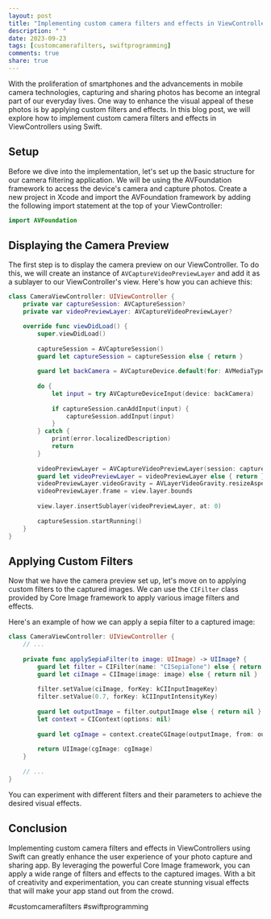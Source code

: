```yaml
---
layout: post
title: "Implementing custom camera filters and effects in ViewControllers in Swift"
description: " "
date: 2023-09-23
tags: [customcamerafilters, swiftprogramming]
comments: true
share: true
---
```


With the proliferation of smartphones and the advancements in mobile camera technologies, capturing and sharing photos has become an integral part of our everyday lives. One way to enhance the visual appeal of these photos is by applying custom filters and effects. In this blog post, we will explore how to implement custom camera filters and effects in ViewControllers using Swift.

## Setup

Before we dive into the implementation, let's set up the basic structure for our camera filtering application. We will be using the AVFoundation framework to access the device's camera and capture photos. Create a new project in Xcode and import the AVFoundation framework by adding the following import statement at the top of your ViewController:

```swift
import AVFoundation
```

## Displaying the Camera Preview

The first step is to display the camera preview on our ViewController. To do this, we will create an instance of `AVCaptureVideoPreviewLayer` and add it as a sublayer to our ViewController's view. Here's how you can achieve this:

```swift
class CameraViewController: UIViewController {
    private var captureSession: AVCaptureSession?
    private var videoPreviewLayer: AVCaptureVideoPreviewLayer?

    override func viewDidLoad() {
        super.viewDidLoad()
        
        captureSession = AVCaptureSession()
        guard let captureSession = captureSession else { return }
        
        guard let backCamera = AVCaptureDevice.default(for: AVMediaType.video) else { return }
        
        do {
            let input = try AVCaptureDeviceInput(device: backCamera)
            
            if captureSession.canAddInput(input) {
                captureSession.addInput(input)
            }
        } catch {
            print(error.localizedDescription)
            return
        }
        
        videoPreviewLayer = AVCaptureVideoPreviewLayer(session: captureSession)
        guard let videoPreviewLayer = videoPreviewLayer else { return }
        videoPreviewLayer.videoGravity = AVLayerVideoGravity.resizeAspectFill
        videoPreviewLayer.frame = view.layer.bounds
        
        view.layer.insertSublayer(videoPreviewLayer, at: 0)
        
        captureSession.startRunning()
    }
}
```

## Applying Custom Filters

Now that we have the camera preview set up, let's move on to applying custom filters to the captured images. We can use the `CIFilter` class provided by Core Image framework to apply various image filters and effects. 

Here's an example of how we can apply a sepia filter to a captured image:

```swift
class CameraViewController: UIViewController {
    // ...
    
    private func applySepiaFilter(to image: UIImage) -> UIImage? {
        guard let filter = CIFilter(name: "CISepiaTone") else { return nil }
        guard let ciImage = CIImage(image: image) else { return nil }
        
        filter.setValue(ciImage, forKey: kCIInputImageKey)
        filter.setValue(0.7, forKey: kCIInputIntensityKey)
        
        guard let outputImage = filter.outputImage else { return nil }
        let context = CIContext(options: nil)
        
        guard let cgImage = context.createCGImage(outputImage, from: outputImage.extent) else { return nil }
        
        return UIImage(cgImage: cgImage)
    }
    
    // ...
}
```

You can experiment with different filters and their parameters to achieve the desired visual effects.

## Conclusion

Implementing custom camera filters and effects in ViewControllers using Swift can greatly enhance the user experience of your photo capture and sharing app. By leveraging the powerful Core Image framework, you can apply a wide range of filters and effects to the captured images. With a bit of creativity and experimentation, you can create stunning visual effects that will make your app stand out from the crowd.

#customcamerafilters #swiftprogramming
